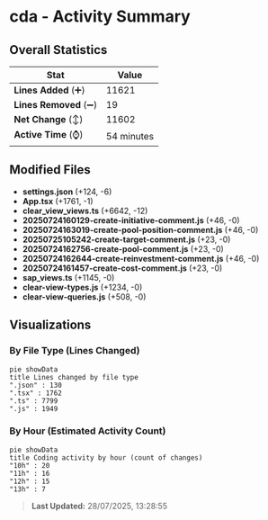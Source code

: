 # cda - Activity Summary 

## Overall Statistics

| Stat                   | Value                                                             |
| ---------------------- | ----------------------------------------------------------------- |
| **Lines Added** (➕)   | 11621                                          |
| **Lines Removed** (➖) | 19                                        |
| **Net Change** (↕)    | 11602                |
| **Active Time** (⌚)   | 54 minutes |


## Modified Files
- **settings.json** (+124, -6)
- **App.tsx** (+1761, -1)
- **clear_view_views.ts** (+6642, -12)
- **20250724160129-create-initiative-comment.js** (+46, -0)
- **20250724163019-create-pool-position-comment.js** (+46, -0)
- **20250725105242-create-target-comment.js** (+23, -0)
- **20250724162756-create-pool-comment.js** (+23, -0)
- **20250724162644-create-reinvestment-comment.js** (+46, -0)
- **20250724161457-create-cost-comment.js** (+23, -0)
- **sap_views.ts** (+1145, -0)
- **clear-view-types.js** (+1234, -0)
- **clear-view-queries.js** (+508, -0)

## Visualizations

### By File Type (Lines Changed)

```mermaid
pie showData
title Lines changed by file type
".json" : 130
".tsx" : 1762
".ts" : 7799
".js" : 1949
```

### By Hour (Estimated Activity Count)

```mermaid
pie showData
title Coding activity by hour (count of changes)
"10h" : 20
"11h" : 16
"12h" : 15
"13h" : 7
```


> **Last Updated:** 28/07/2025, 13:28:55
